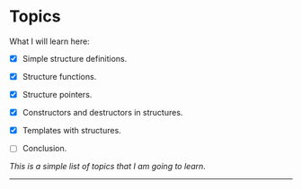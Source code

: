 # Topics

What I will learn here:

- [x] Simple structure definitions.
- [x] Structure functions.
- [x] Structure pointers.
- [x] Constructors and destructors in structures.
- [x] Templates with structures.
- [ ] Conclusion.


_This is a simple list of topics that I am going to learn_.

---
